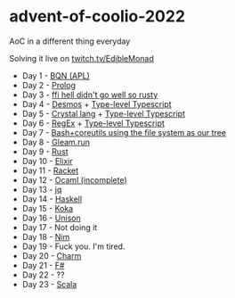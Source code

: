 # advent-of-coolio-2022
AoC in a different thing everyday

Solving it live on [twitch.tv/EdibleMonad](https://twitch.tv/EdibleMonad)

* Day 1 - [BQN (APL)](./day_1/main.bqn)
* Day 2 - [Prolog](./day_2/main.pl)
* Day 3 - [ffi hell didn't go well so rusty](./day_3/rust/lib.rs)
* Day 4 - [Desmos](https://www.desmos.com/calculator/2d77dhjr63) + [Type-level Typescript](./day_4/main.ts)
* Day 5 - [Crystal lang](./day_5/main.cr) + [Type-level Typescript](./day_5/main.ts)
* Day 6 - [RegEx](./day_6/regex.js) + [Type-level Typescript](./day_6/main.ts)
* Day 7 - [Bash+coreutils using the file system as our tree](./day_7/docker/src/script.sh)
* Day 8 - [Gleam.run](./day_8/src/aoc_d8.gleam)
* Day 9 - [Rust](./day_9/src/main.rs)
* Day 10 - [Elixir](./day_10/main.exs)
* Day 11 - [Racket](./day_11/main.rkt)
* Day 12 - [Ocaml (incomplete)](./day_12/main.ml)
* Day 13 - [jq](./day_13/main.jq)
* Day 14 - [Haskell](./day_14/app/Main.hs)
* Day 15 - [Koka](./day_15/main.kk)
* Day 16 - [Unison](./day_16/main.u)
* Day 17 - Not doing it
* Day 18 - [Nim](./day_18/main.nim)
* Day 19 - Fuck you. I'm tired.
* Day 20 - [Charm](./day_20/main.ch)
* Day 21 - [F#](./day_21/Program.fs)
* Day 22 - ??
* Day 23 - [Scala](./day_23/src/main/scala/example/Main.scala)
